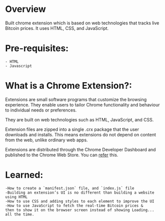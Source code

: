 Overview
==========================
Built chrome extension which is based on web technologies that tracks live Bitcoin prices.
It uses HTML, CSS, and JavaScript.

Pre-requisites:
==========================
```
- HTML
- Javascript
```

What is a Chrome Extension?:
==========================
Extensions are small software programs that customize the browsing experience. They enable users to tailor Chrome functionality and behaviour to individual needs or preferences.

They are built on web technologies such as HTML, JavaScript, and CSS.

Extension files are zipped into a single .crx package that the user downloads and installs. This means extensions do not depend on content from the web, unlike ordinary web apps.

Extensions are distributed through the Chrome Developer Dashboard and published to the Chrome Web Store.
You can [refer](https://developer.chrome.com/extensions) this.

Learned:
==========================
```
-How to create a `manifest.json` file, and `index.js` file
-Building an extension’s UI is no different than building a website using HTML
-How to use CSS and adding styles to each element to improve the UI
-How to use JavaScript to fetch the real-time Bitcoin prices &
then to show it on the browser screen instead of showing Loading... all the time.
```
